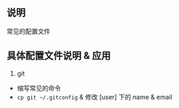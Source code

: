## 说明
常见的配置文件

## 具体配置文件说明 & 应用
1. git
  - 缩写常见的命令
  - `cp git ~/.gitconfig` & 修改 [user] 下的 name & email
